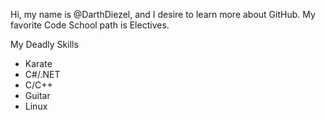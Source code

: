Hi, my name is @DarthDiezel, and I desire to learn more about GitHub.
My favorite Code School path is Electives.

My Deadly Skills
* Karate
* C#/.NET
* C/C++
* Guitar
* Linux

